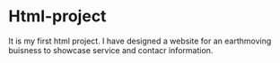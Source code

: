 # Html-project
It is my first html project.
I have designed a website for an earthmoving buisness to showcase service and contacr information.
